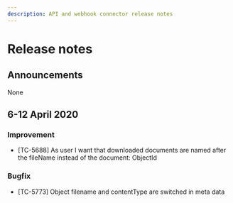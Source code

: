 ```yaml
---
description: API and webhook connector release notes
---
```


# Release notes

## Announcements

None

## 6-12 April 2020

### Improvement

* \[TC-5688\] As user I want that downloaded documents are named after the fileName instead of the document: ObjectId

### Bugfix

* \[TC-5773\] Object filename and contentType are switched in meta data

